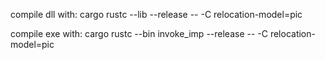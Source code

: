 compile dll with:
cargo rustc --lib --release -- -C relocation-model=pic

compile exe with: 
cargo rustc --bin invoke_imp --release -- -C relocation-model=pic